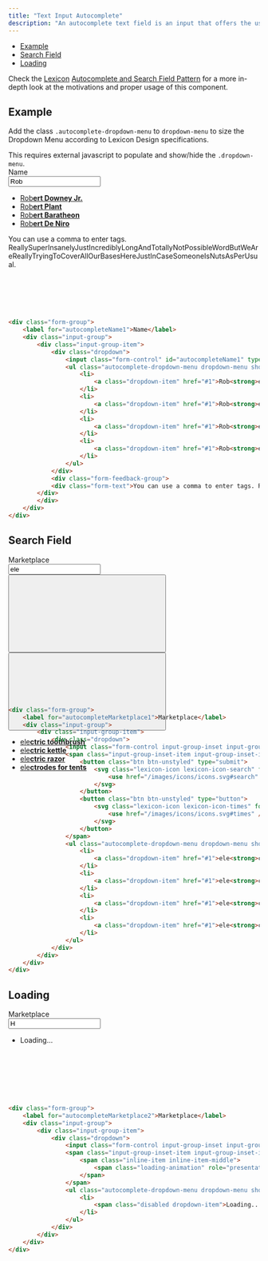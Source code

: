 ```yaml
---
title: "Text Input Autocomplete"
description: "An autocomplete text field is an input that offers the user text suggestions while they type."
---
```


<div class="nav-toc">

- [Example](#example)
- [Search Field](#search-field)
- [Loading](#loading)

</div>

<div class="clay-site-alert alert alert-info">
	Check the <a href="https://liferay.design/lexicon">Lexicon</a> <a href="https://liferay.design/lexicon/core-components/forms/text-input-variations/">Autocomplete and Search Field Pattern</a> for a more in-depth look at the motivations and proper usage of this component.
</div>

## Example

Add the class `.autocomplete-dropdown-menu` to `dropdown-menu` to size the Dropdown Menu according to Lexicon Design specifications.

<div class="clay-site-alert alert alert-warning">
	This requires external javascript to populate and show/hide the <code class="gatsby-code-text">.dropdown-menu</code>.
</div>

<div class="sheet-example" style="height:18rem;">
	<div class="form-group">
		<div class="clay-autocomplete">
			<label for="autocompleteName1">Name</label>
			<div class="input-group">
				<div class="input-group-item">
					<div class="dropdown">
						<input class="form-control" id="autocompleteName1" type="text" value="Rob">
						<ul class="autocomplete-dropdown-menu dropdown-menu show">
							<li>
								<a class="dropdown-item" href="#1">Rob<strong>ert Downey Jr.</strong></a>
							</li>
							<li>
								<a class="dropdown-item" href="#1">Rob<strong>ert Plant</strong></a>
							</li>
							<li>
								<a class="dropdown-item" href="#1">Rob<strong>ert Baratheon</strong></a>
							</li>
							<li>
								<a class="dropdown-item" href="#1">Rob<strong>ert De Niro</strong></a>
							</li>
						</ul>
					</div>
					<div class="form-feedback-group">
					<div class="form-text">You can use a comma to enter tags. ReallySuperInsanelyJustIncrediblyLongAndTotallyNotPossibleWordButWeAreReallyTryingToCoverAllOurBasesHereJustInCaseSomeoneIsNutsAsPerUsual.</div>
				</div>
				</div>
			</div>
		</div>
	</div>
</div>

```html
<div class="form-group">
	<label for="autocompleteName1">Name</label>
	<div class="input-group">
		<div class="input-group-item">
			<div class="dropdown">
				<input class="form-control" id="autocompleteName1" type="text" value="Rob">
				<ul class="autocomplete-dropdown-menu dropdown-menu show">
					<li>
						<a class="dropdown-item" href="#1">Rob<strong>ert Downey Jr.</strong></a>
					</li>
					<li>
						<a class="dropdown-item" href="#1">Rob<strong>ert Plant</strong></a>
					</li>
					<li>
						<a class="dropdown-item" href="#1">Rob<strong>ert Baratheon</strong></a>
					</li>
					<li>
						<a class="dropdown-item" href="#1">Rob<strong>ert De Niro</strong></a>
					</li>
				</ul>
			</div>
			<div class="form-feedback-group">
			<div class="form-text">You can use a comma to enter tags. ReallySuperInsanelyJustIncrediblyLongAndTotallyNotPossibleWordButWeAreReallyTryingToCoverAllOurBasesHereJustInCaseSomeoneIsNutsAsPerUsual.</div>
		</div>
		</div>
	</div>
</div>
```

## Search Field

<div class="sheet-example" style="height:18rem;">
	<div class="form-group">
		<label for="autocompleteMarketplace1">Marketplace</label>
		<div class="input-group">
			<div class="input-group-item">
				<div class="dropdown">
					<input class="form-control input-group-inset input-group-inset-after" id="autocompleteMarketplace1" placeholder="Search for..." type="text" value="ele">
					<span class="input-group-inset-item input-group-inset-item-after">
						<button class="btn btn-unstyled" type="submit">
							<svg class="lexicon-icon lexicon-icon-search" focusable="false" role="presentation">
								<use href="/images/icons/icons.svg#search" />
							</svg>
						</button>
						<button class="btn btn-unstyled" type="button">
							<svg class="lexicon-icon lexicon-icon-times" focusable="false" role="presentation">
								<use href="/images/icons/icons.svg#times" />
							</svg>
						</button>
					</span>
					<ul class="autocomplete-dropdown-menu dropdown-menu show">
						<li>
							<a class="dropdown-item" href="#1">ele<strong>ctric toothbrush</strong></a>
						</li>
						<li>
							<a class="dropdown-item" href="#1">ele<strong>ctric kettle</strong></a>
						</li>
						<li>
							<a class="dropdown-item" href="#1">ele<strong>ctric razor</strong></a>
						</li>
						<li>
							<a class="dropdown-item" href="#1">ele<strong>ctrodes for tents</strong></a>
						</li>
					</ul>
				</div>
			</div>
		</div>
	</div>
</div>

```html
<div class="form-group">
	<label for="autocompleteMarketplace1">Marketplace</label>
	<div class="input-group">
		<div class="input-group-item">
			<div class="dropdown">
				<input class="form-control input-group-inset input-group-inset-after" id="autocompleteMarketplace1" placeholder="Search for..." type="text" value="ele">
				<span class="input-group-inset-item input-group-inset-item-after">
					<button class="btn btn-unstyled" type="submit">
						<svg class="lexicon-icon lexicon-icon-search" focusable="false" role="presentation">
							<use href="/images/icons/icons.svg#search" />
						</svg>
					</button>
					<button class="btn btn-unstyled" type="button">
						<svg class="lexicon-icon lexicon-icon-times" focusable="false" role="presentation">
							<use href="/images/icons/icons.svg#times" />
						</svg>
					</button>
				</span>
				<ul class="autocomplete-dropdown-menu dropdown-menu show">
					<li>
						<a class="dropdown-item" href="#1">ele<strong>ctric toothbrush</strong></a>
					</li>
					<li>
						<a class="dropdown-item" href="#1">ele<strong>ctric kettle</strong></a>
					</li>
					<li>
						<a class="dropdown-item" href="#1">ele<strong>ctric razor</strong></a>
					</li>
					<li>
						<a class="dropdown-item" href="#1">ele<strong>ctrodes for tents</strong></a>
					</li>
				</ul>
			</div>
		</div>
	</div>
</div>
```

## Loading

<div class="sheet-example" style="height:11rem;">
	<div class="form-group">
		<label for="autocompleteMarketplace2">Marketplace</label>
		<div class="input-group">
			<div class="input-group-item">
				<div class="dropdown">
					<input class="form-control input-group-inset input-group-inset-after" id="autocompleteMarketplace2" type="text" value="H">
					<span class="input-group-inset-item input-group-inset-item-after">
						<span class="inline-item inline-item-middle">
							<span class="loading-animation" role="presentation"></span>
						</span>
					</span>
					<ul class="autocomplete-dropdown-menu dropdown-menu show">
						<li>
							<span class="disabled dropdown-item">Loading...</span>
						</li>
					</ul>
				</div>
			</div>
		</div>
	</div>
</div>

```html
<div class="form-group">
	<label for="autocompleteMarketplace2">Marketplace</label>
	<div class="input-group">
		<div class="input-group-item">
			<div class="dropdown">
				<input class="form-control input-group-inset input-group-inset-after" id="autocompleteMarketplace2" type="text" value="H">
				<span class="input-group-inset-item input-group-inset-item-after">
					<span class="inline-item inline-item-middle">
						<span class="loading-animation" role="presentation"></span>
					</span>
				</span>
				<ul class="autocomplete-dropdown-menu dropdown-menu show">
					<li>
						<span class="disabled dropdown-item">Loading...</span>
					</li>
				</ul>
			</div>
		</div>
	</div>
</div>
```